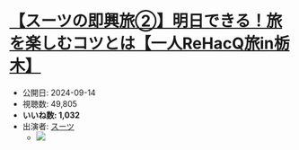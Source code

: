 # [【スーツの即興旅②】明日できる！旅を楽しむコツとは【一人ReHacQ旅in栃木】](https://www.youtube.com/watch?v=YkKTo8-6A1E)
-   公開日: 2024-09-14
-   視聴数: 49,805
-   **いいね数: 1,032**
-   出演者: [スーツ](/rehacq_fan/people/スーツ "wikilink")
    - [![](https://img.youtube.com/vi/YkKTo8-6A1E/hqdefault.jpg)](https://www.youtube.com/watch?v=YkKTo8-6A1E)
